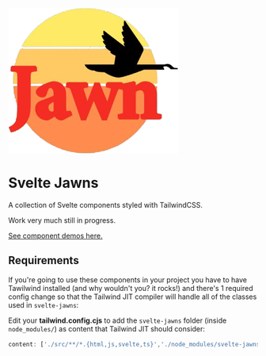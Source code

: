 ![Svelte Jawns Logo, which is the Wawa logo with the text replaced with the word "Jawn"](https://github.com/atuttle/svelte-jawns/blob/main/static/favicon.png?raw=true)

# Svelte Jawns

A collection of Svelte components styled with TailwindCSS.

Work very much still in progress.

[See component demos here.](https://svelte-jawns.surge.sh)

## Requirements

If you're going to use these components in your project you have to have Tawilwind installed (and why wouldn't you? it rocks!) and there's 1 required config change so that the Tailwind JIT compiler will handle all of the classes used in `svelte-jawns`:

Edit your **tailwind.config.cjs** to add the `svelte-jawns` folder (inside `node_modules/`) as content that Tailwind JIT should consider:

```js
content: ['./src/**/*.{html,js,svelte,ts}','./node_modules/svelte-jawns/**/*.{html,js,svelte,ts}'],
```
